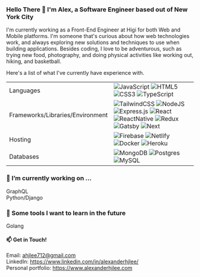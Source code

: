 ### Hello There 👋 I'm Alex, a Software Engineer based out of New York City

I'm currently working as a Front-End Engineer at Higi for both Web and Mobile platforms. I'm someone that's curious about how web technologies work, and always exploring new solutions and techniques to use when building applications. Besides coding, I love to be adventurous, such as trying new food, photography, and doing physical activities like working out, hiking, and basketball.

Here's a list of what I've currently have experience with.

<table>
  <tr>
    <td>Languages</td>
    <td>
      <img alt="JavaScript" src="https://img.shields.io/badge/javascript%20-%23323330.svg?&style=for-the-badge&logo=javascript&logoColor=%23F7DF1E"/> 
      <img alt="HTML5" src="https://img.shields.io/badge/html5%20-%23E34F26.svg?&style=for-the-badge&logo=html5&logoColor=white"/> 
      <img alt="CSS3" src="https://img.shields.io/badge/css3%20-%231572B6.svg?&style=for-the-badge&logo=css3&logoColor=white"/>
      <img alt="TypeScript" src="https://img.shields.io/badge/typescript%20-%23323330.svg?&style=for-the-badge&logo=typescript&logoColor=blue"/> 
    </td>
  </tr>
  <tr>
    <td>Frameworks/Libraries/Environment</td>
    <td>
      <img alt="TailwindCSS" src="https://img.shields.io/badge/tailwindcss%20-%231572B6.svg?&style=for-the-badge&logo=tailwindcss&logoColor=white"/> 
      <img alt="NodeJS" src="https://img.shields.io/badge/nodejs%20-%2343853D.svg?&style=for-the-badge&logo=node.js&logoColor=white"/> 
      <img alt="Express.js" src="https://img.shields.io/badge/express.js-%23404d59.svg?style=for-the-badge&logo=express&logoColor=%2361DAFB"/> 
      <img alt="React" src="https://img.shields.io/badge/react%20-%2320232a.svg?&style=for-the-badge&logo=react&logoColor=%2361DAFB"/> 
      <img alt="ReactNative" src="https://img.shields.io/badge/react_native-%2320232a.svg?style=for-the-badge&logo=react&logoColor=%2361DAFB"/> 
      <img alt="Redux" src="https://img.shields.io/badge/redux%20-%2320232a.svg?&style=for-the-badge&logo=redux&logoColor=blueviolet"/> 
      <img alt="Gatsby" src="https://img.shields.io/badge/gatsby-blueviolet?&style=for-the-badge&logo=gatsby&logoColor=white"/>
      <img alt="Next" src="https://img.shields.io/badge/Next-black?style=for-the-badge&logo=next.js&logoColor=white"/>
  </tr>
  <tr>
    <td>Hosting</td>
    <td>
      <img alt="Firebase" src="https://img.shields.io/badge/-Firebase-orange?&style=for-the-badge&logo=firebase&logoColor=white"/>
      <img alt="Netlify" src="https://img.shields.io/badge/-Netlify-turquoise?&style=for-the-badge&logo=netlify&logoColor=white"/>
      <img alt="Docker" src="https://img.shields.io/badge/-Docker-blue?&style=for-the-badge&logo=docker&logoColor=white"/>
      <img alt="Heroku" src="https://img.shields.io/badge/-Heroku-blueviolet?&style=for-the-badge&logo=heroku&logoColor=white"/>
    </td>
  </tr>
  <tr>
    <td>Databases</td>
    <td>
      <img alt="MongoDB" src ="https://img.shields.io/badge/MongoDB-%234ea94b.svg?&style=for-the-badge&logo=mongodb&logoColor=white"/> 
      <img alt="Postgres" src ="https://img.shields.io/badge/-Postgres-%23336791?&style=for-the-badge&logo=PostgreSQL&logoColor=white"/>
      <img alt="MySQL" src ="https://img.shields.io/badge/-MySQL-%23336791?&style=for-the-badge&logo=MySQL&logoColor=white"/>
    </td>
  </tr>
</table>


### 🔭 I’m currently working on ...
GraphQL
<br />
Python/Django

### 🌱 Some tools I want to learn in the future
Golang
<br />

#### 📫 Get in Touch!
Email: ahjlee712@gmail.com
<br />
LinkedIn: https://www.linkedin.com/in/alexanderhjlee/
<br />
Personal portfolio: https://www.alexanderhjlee.com
<!--
**acerslee/acerslee** is a ✨ _special_ ✨ repository because its `README.md` (this file) appears on your GitHub profile.

Here are some ideas to get you started:



- 👯 I’m looking to collaborate on ...
- 🤔 I’m looking for help with ...
- 💬 Ask me about ...
-->
